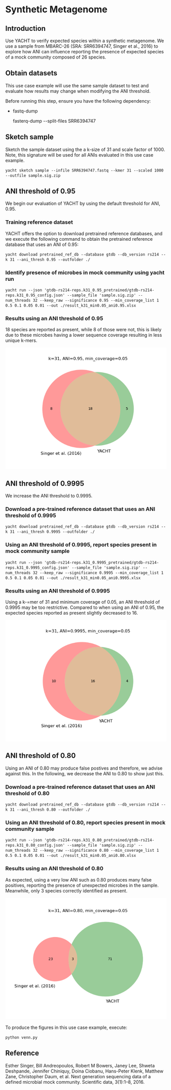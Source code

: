 # Synthetic Metagenome

## Introduction

Use YACHT to verify expected species within a synthetic metagenome. We use a sample from MBARC-26 (SRA: SRR6394747, Singer et al., 2016) to explore how ANI can influence reporting the presence of expected species of a mock community composed of 26 species.

## Obtain datasets

This use case example will use the same sample dataset to test and evaluate how results may change when modifying the ANI threshold.

Before running this step, ensure you have the following dependency:

- fastq-dump

    fasterq-dump --split-files SRR6394747

## Sketch sample

Sketch the sample dataset using the a k-size of 31 and scale factor of 1000. Note, this signature will be used for all ANIs evaluated in this use case example.

    yacht sketch sample --infile SRR6394747.fastq --kmer 31 --scaled 1000 --outfile sample.sig.zip


## ANI threshold of 0.95

We begin our evaluation of YACHT by using the default threshold for ANI, 0.95.

### Training reference dataset

YACHT offers the option to download pretrained reference databases, and we execute the following command to obtain the pretrained reference database that uses an ANI of 0.95:

    yacht download pretrained_ref_db --database gtdb --db_version rs214 --k 31 --ani_thresh 0.95 --outfolder ./

### Identify presence of microbes in mock community using yacht run

    yacht run --json 'gtdb-rs214-reps.k31_0.95_pretrained/gtdb-rs214-reps.k31_0.95_config.json' --sample_file 'sample.sig.zip' --num_threads 32 --keep_raw --significance 0.95 --min_coverage_list 1 0.5 0.1 0.05 0.01 --out ./result_k31_min0.05_ani0.95.xlsx

### Results using an ANI threshold of 0.95

18 species are reported as present, while 8 of those were not, this is likely due to these microbes having a lower sequence coverage resulting in less unique k-mers.

![Venn Diagram](venn_k31_0.95_min0.05.png)

## ANI threshold of 0.9995

We increase the ANI threshold to 0.9995.

### Download a pre-trained reference dataset that uses an ANI threshold of 0.9995

    yacht download pretrained_ref_db --database gtdb --db_version rs214 --k 31 --ani_thresh 0.9995 --outfolder ./

### Using an ANI threshold of 0.9995, report species present in mock community sample

    yacht run --json 'gtdb-rs214-reps.k31_0.9995_pretrained/gtdb-rs214-reps.k31_0.9995_config.json' --sample_file 'sample.sig.zip' --num_threads 32 --keep_raw --significance 0.9995 --min_coverage_list 1 0.5 0.1 0.05 0.01 --out ./result_k31_min0.05_ani0.9995.xlsx

### Results using an ANI threshold of 0.9995

Using a k-=mer of 31 and minimum coverage of 0.05, an ANI threshold of 0.9995 may be too restrictive. Compared to when using an ANI of 0.95, the expected species reported as present slightly decreased to 16.

![Venn Diagram](venn_k31_0.9995_min0.05.png)

## ANI threshold of 0.80

Using an ANI of 0.80 may produce false postives and therefore, we advise against this. In the following, we decrease the ANI to 0.80 to show just this.

### Download a pre-trained reference dataset that uses an ANI threshold of 0.80

    yacht download pretrained_ref_db --database gtdb --db_version rs214 --k 31 --ani_thresh 0.80 --outfolder ./

### Using an ANI threshold of 0.80, report species present in mock community sample

    yacht run --json 'gtdb-rs214-reps.k31_0.80_pretrained/gtdb-rs214-reps.k31_0.80_config.json' --sample_file 'sample.sig.zip' --num_threads 32 --keep_raw --significance 0.80 --min_coverage_list 1 0.5 0.1 0.05 0.01 --out ./result_k31_min0.05_ani0.80.xlsx

### Results using an ANI threshold of 0.80

As expected, using a very low ANI such as 0.80 produces many false positives, reporting the presence of unexpected microbes in the sample. Meanwhile, only 3 species correctly identified as present.

![Venn Diagram](venn_k31_0.80_min0.05.png)

To produce the figures in this use case example, execute:

    python venn.py

## Reference

Esther Singer, Bill Andreopoulos, Robert M Bowers, Janey Lee, Shweta Deshpande, Jennifer Chiniquy, Doina
Ciobanu, Hans-Peter Klenk, Matthew Zane, Christopher Daum, et al. Next generation sequencing data of a
defined microbial mock community. Scientific data, 3(1):1–8, 2016.